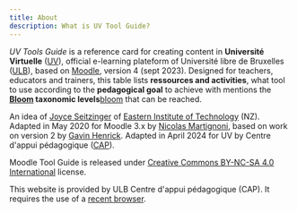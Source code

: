 ```yaml
---
title: About
description: What is UV Tool Guide?
---
```


_UV Tools Guide_ is a reference card for creating content in **Université Virtuelle** ([UV][UV]), official e-learning plateform of Université libre de Bruxelles ([ULB][ULB]), based on [Moodle][Moodle], version 4 (sept 2023). Designed for teachers, educators and trainers, this table lists **ressources and activities**, what tool to use according to the **pedagogical goal** to achieve with mentions the **[Bloom] taxonomic levels**[bloom] that can be reached.



An idea of [Joyce Seitzinger](https://twitter.com/catspyjamasnz) of [Eastern Institute of Technology](https://www.eit.ac.nz/) (NZ). Adapted in May 2020 for Moodle 3.x by [Nicolas Martignoni][nm], based on work on version 2 by [Gavin Henrick](https://twitter.com/ghenrick). Adapted in April 2024 for UV by Centre d'appui pédagogique ([CAP](CAP)).

Moodle Tool Guide is released under [Creative Commons BY-NC-SA 4.0 International][cc] license.

This website is provided by ULB Centre d'appui pédagogique (CAP). It requires the use of a [recent browser][browser].

 [Moodle]: https://moodle.org/
 [bloom]: https://en.wikipedia.org/wiki/Bloom%27s_taxonomy
 [cc]: https://creativecommons.org/licenses/by-nc-sa/4.0/
 [browser]: https://browsehappy.com/
 [nm]: https://blog.martignoni.net/a-propos/
 [UV]: https://uv.ulb.ac.be/
 [CAP]: https://www.ulb.be/fr/l-ulb-et-l-ecole/cap-centre-d-appui-pedagogique
 [ULB]: https://www.ulb.be/
